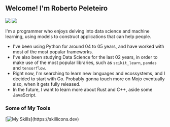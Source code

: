 ## Welcome! I'm Roberto Peleteiro
<a href = "mailto:kalimarapeleteiro@gmail.com"><img src="https://img.shields.io/badge/Gmail-D14836?style=for-the-badge&logo=gmail&logoColor=white" target="_blank"></a>
<a href="https://www.linkedin.com/in/kalimara-peleteiro/" target="_blank"><img src="https://img.shields.io/badge/-LinkedIn-%230077B5?style=for-the-badge&logo=linkedin&logoColor=white" target="_blank"></a>   

I'm a programmer who enjoys delving into data science and machine learning, using models to construct applications that can help people.

- I've been using Python for around 04 to 05 years, and have worked with most of the most popular frameworks.
- I've also been studying Data Science for the last 02 years, in order to make use of the most popular libraries, such as ``scikit_learn``, ``pandas`` and ``tensorflow``.
- Right now, I'm searching to learn new languages and ecossystems, and I decided to start with Go. Probably gonna touch more on Mojo eventually also, when it gets fully released.
- In the future, I want to learn more about Rust and C++, aside some JavaScript.
  
### Some of My Tools
[![My Skills](https://skillicons.dev/icons?i=py,flask,fastapi,django,sklearn,tensorflow,go,postgres,mongodb,linux,figma,docker,postman,)](https://skillicons.dev)
